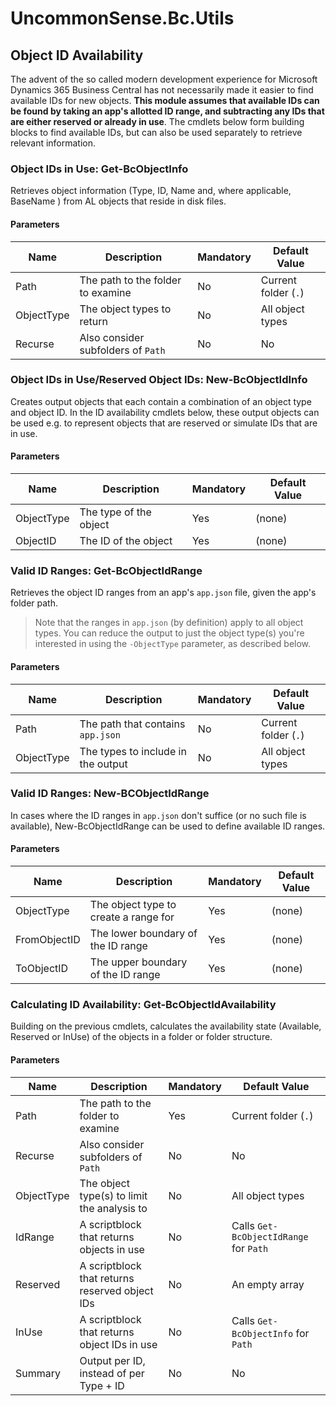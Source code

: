 # UncommonSense.Bc.Utils

## Object ID Availability
The advent of the so called modern development experience for Microsoft Dynamics 365 Business Central has not necessarily made it easier to find available IDs for new objects. **This module assumes that available IDs can be found by taking an app's allotted ID range, and subtracting any IDs that are either reserved or already in use**. The cmdlets below form building blocks to find available IDs, but can also be used separately to retrieve relevant information.

### Object IDs in Use: Get-BcObjectInfo
Retrieves object information (Type, ID, Name and, where applicable, BaseName ) from AL objects that reside in disk files.

#### Parameters
| Name       | Description                        | Mandatory | Default Value        |
| ---------- | ---------------------------------- | --------- | -------------------- |
| Path       | The path to the folder to examine  | No        | Current folder (`.`) |
| ObjectType | The object types to return         | No        | All object types     |
| Recurse    | Also consider subfolders of `Path` | No        | No                   |

### Object IDs in Use/Reserved Object IDs: New-BcObjectIdInfo
Creates output objects that each contain a combination of an object type and object ID. In the ID availability cmdlets below, these output objects can be used e.g. to represent objects that are reserved or simulate IDs that are in use.

#### Parameters
| Name       | Description            | Mandatory | Default Value |
| ---------- | ---------------------- | --------- | ------------- |
| ObjectType | The type of the object | Yes       | (none)        |
| ObjectID   | The ID of the object   | Yes       | (none)        |

### Valid ID Ranges: Get-BcObjectIdRange
Retrieves the object ID ranges from an app's `app.json` file, given the app's folder path.

> Note that the ranges in `app.json` (by definition) apply to all object types. You can reduce the output to just the object type(s) you're interested in using the `-ObjectType` parameter, as described below.

#### Parameters
| Name       | Description                        | Mandatory | Default Value        |
| ---------- | ---------------------------------- | --------- | -------------------- |
| Path       | The path that contains `app.json`  | No        | Current folder (`.`) |
| ObjectType | The types to include in the output | No        | All object types     |

### Valid ID Ranges: New-BCObjectIdRange
In cases where the ID ranges in `app.json` don't suffice (or no such file is available), New-BcObjectIdRange can be used to define available ID ranges.

#### Parameters
| Name         | Description                           | Mandatory | Default Value |
| ------------ | ------------------------------------- | --------- | ------------- |
| ObjectType   | The object type to create a range for | Yes       | (none)        |
| FromObjectID | The lower boundary of the ID range    | Yes       | (none)        |
| ToObjectID   | The upper boundary of the ID range    | Yes       | (none)        |

### Calculating ID Availability: Get-BcObjectIdAvailability
Building on the previous cmdlets, calculates the availability state (Available, Reserved or InUse) of the objects in a folder or folder structure.

#### Parameters
| Name       | Description                                    | Mandatory | Default Value                          |
| ---------- | ---------------------------------------------- | --------- | -------------------------------------- |
| Path       | The path to the folder to examine              | Yes       | Current folder (`.`)                   |
| Recurse    | Also consider subfolders of `Path`             | No        | No                                     |
| ObjectType | The object type(s) to limit the analysis to    | No        | All object types                       |
| IdRange    | A scriptblock that returns objects in use      | No        | Calls `Get-BcObjectIdRange` for `Path` |
| Reserved   | A scriptblock that returns reserved object IDs | No        | An empty array                         |
| InUse      | A scriptblock that returns object IDs in use   | No        | Calls `Get-BcObjectInfo` for `Path`    |
| Summary    | Output per ID, instead of per Type + ID        | No        | No                                     |